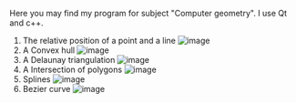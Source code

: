 Here you may find my program for subject "Сomputer geometry". I use Qt and c++.

1) The relative position of a point and a line
   ![image](https://github.com/liliRina/c_plus_plus/assets/79633635/123a85ec-bcf1-4c84-97fa-3d5baad97f6c)
2) A Сonvex hull
   ![image](https://github.com/liliRina/c_plus_plus/assets/79633635/7fed6d4f-7adb-45af-add9-6e5ebda41fc8)
3) A Delaunay triangulation
   ![image](https://github.com/liliRina/c_plus_plus/assets/79633635/d0e92f22-0b4a-4129-a0eb-9bd24003af6a)
4) А Intersection of polygons
   ![image](https://github.com/liliRina/c_plus_plus/assets/79633635/35018da0-d0d6-4bd3-b7b0-402e8eaca4c1)
5) Splines
   ![image](https://github.com/liliRina/c_plus_plus/assets/79633635/9d13993f-633e-423f-a7f9-ec3be50ded23)
6) Bezier curve
![image](https://github.com/liliRina/c_plus_plus/assets/79633635/b2c7054f-7f99-4576-888a-62d056635836)



